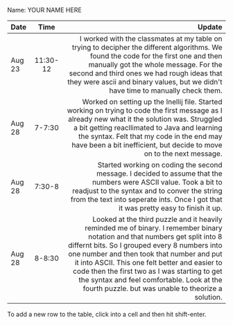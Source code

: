 Name: YOUR NAME HERE

| Date   |   Time   |                                                                                                                                                                                                                                                                                                                                                                                                                                                                                                             Update |
|:-------|:--------:|-------------------------------------------------------------------------------------------------------------------------------------------------------------------------------------------------------------------------------------------------------------------------------------------------------------------------------------------------------------------------------------------------------------------------------------------------------------------------------------------------------------------:|
| Aug 23 | 11:30-12 |                                                                                                                                                                                                     I worked with the classmates at my table on trying to decipher the different algorithms. We found the code for the first one and then manually got the whole message. For the second and third ones we had rough ideas that they were ascii and binary values, but we didn't have time to manually check them. |
| Aug 28 |  7-7:30  | Worked on setting up the Inellij file. Started working on trying to code the first message as I already new what it the solution was. Struggled a bit getting reacllimated to Java and learning the syntax. Felt that my code in the end may have been a bit inefficient, but decide to move on to the next message.
|Aug 28|  7:30-8  | Started working on coding the second message. I decided to assume that the numbers were ASCII value. Took a bit to readjust to the syntax and to conver the string from the text into seperate ints. Once I got that it was pretty easy to finish it up.
|Aug 28| 8-8:30 | Looked at the third puzzle and it heavily reminded me of binary. I remember binary notation and that numbers get split into 8 differnt bits. So I grouped every 8 numbers into one number and then took that number and put it into ASCII. This one felt better and easier to code then the first two as I was starting to get the syntax and feel comfortable. Look at the fourth puzzle. but was unable to theorize a solution.


To add a new row to the table, click into a cell and then hit shift-enter.